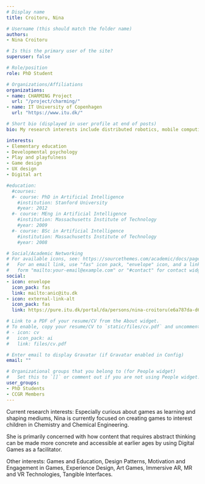```yaml
---
# Display name
title: Croitoru, Nina

# Username (this should match the folder name)
authors:
- Nina Croitoru

# Is this the primary user of the site?
superuser: false

# Role/position
role: PhD Student

# Organizations/Affiliations
organizations:
- name: CHARMING Project
  url: "/project/charming/"
- name: IT University of Copenhagen
  url: "https://www.itu.dk/"

# Short bio (displayed in user profile at end of posts)
bio: My research interests include distributed robotics, mobile computing and programmable matter.

interests:
- Elementary education
- Developmental psychology
- Play and playfulness
- Game design
- UX design
- Digital art

#education:
  #courses:
  #- course: PhD in Artificial Intelligence
    #institution: Stanford University
    #year: 2012
  #- course: MEng in Artificial Intelligence
    #institution: Massachusetts Institute of Technology
    #year: 2009
  #- course: BSc in Artificial Intelligence
    #institution: Massachusetts Institute of Technology
    #year: 2008

# Social/Academic Networking
# For available icons, see: https://sourcethemes.com/academic/docs/page-builder/#icons
#   For an email link, use "fas" icon pack, "envelope" icon, and a link in the
#   form "mailto:your-email@example.com" or "#contact" for contact widget.
social:
- icon: envelope
  icon_pack: fas
  link: mailto:anic@itu.dk
- icon: external-link-alt
  icon_pack: fas
  link: https://pure.itu.dk/portal/da/persons/nina-croitoru(e6a787da-d68e-445f-87e0-4c29c765bdfd).html

# Link to a PDF of your resume/CV from the About widget.
# To enable, copy your resume/CV to `static/files/cv.pdf` and uncomment the lines below.
# - icon: cv
#   icon_pack: ai
#   link: files/cv.pdf

# Enter email to display Gravatar (if Gravatar enabled in Config)
email: ""

# Organizational groups that you belong to (for People widget)
#   Set this to `[]` or comment out if you are not using People widget.
user_groups:
- PhD Students
- CCGR Members
---
```


Current research interests: Especially curious about games as learning and shaping mediums, Nina is currently focused on creating games to interest children in Chemistry and Chemical Engineering.

She is primarily concerned with how content that requires abstract thinking can be made more concrete and accessible at earlier ages by using Digital Games as a facilitator.

Other interests: Games and Education, Design Patterns, Motivation and Engagement in Games, Experience Design, Art Games, Immersive AR, MR and VR Technologies, Tangible Interfaces.